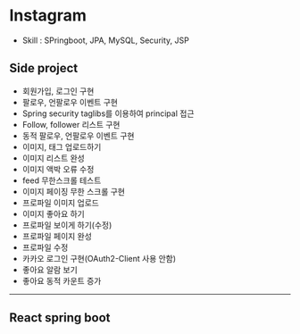 # Instagram 
 - Skill : SPringboot, JPA, MySQL, Security, JSP
 
## Side project

 - 회원가입, 로그인 구현
 - 팔로우, 언팔로우 이벤트 구현
 - Spring security taglibs를 이용하여 principal 접근
 - Follow, follower 리스트 구현
 - 동적 팔로우, 언팔로우 이벤트 구현
 - 이미지, 태그 업로드하기
 - 이미지 리스트 완성
 - 이미지 액박 오류 수정
 - feed 무한스크롤 테스트
 - 이미지 페이징 무한 스크롤 구현
 - 프로파일 이미지 업로드
 - 이미지 좋아요 하기
 - 프로파일 보이게 하기(수정)
 - 프로파일 페이지 완성
 - 프로파일 수정
 - 카카오 로그인 구현(OAuth2-Client 사용 안함)
 - 좋아요 알람 보기
 - 좋아요 동적 카운트 증가
---------------------------------------------------

## React spring boot 
